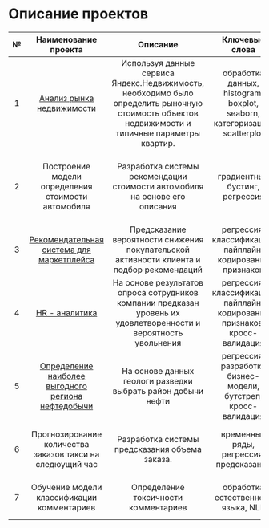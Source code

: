 # Описание проектов
<table>
    <thead>
        <tr>
            <th>№</th>
            <th>Наименование проекта</th>
            <th>Описание</th>
            <th>Ключевые слова</th>
            <th>Стек</th>
        </tr>
    </thead>
    <tbody>
        <tr>
            <td rowspan=1 align="center">1</td>
            <td align="center">
             <a href="https://github.com/alexsoldatova/Yandex_praktikum_projects/tree/main/advertisements_apartments">Анализ рынка недвижимости</a>
            </td>
            <td align="center">Используя данные сервиса Яндекс.Недвижимость, 
             необходимо было определить рыночную стоимость объектов недвижимости и типичные параметры квартир.</td>
            <td align="center">обработка данных, histogram, boxplot, seaborn,
категоризация, scatterplot</td>
            <td align="center">python, pandas, matplotlib</td>
        </tr>
        <tr>
            <td align="center">2</td>
            <td align="center">Построение модели определения стоимости автомобиля</td>
            <td align="center">Разработка системы рекомендации стоимости автомобиля на основе его описания</td>
            <td align="center">градиентный бустинг, регрессия</td>
            <td align="center">python, pandas, numpy, statsmodels, sklearn, LGBM, matplotlib</td>
        </tr>
        <tr>
            <td align="center">3</td>
            <td align="center">
             <a href="https://github.com/alexsoldatova/Yandex_praktikum_projects/tree/main/Personal%20recommendations">Рекомендательная система для маркетплейса</a>
            </td>
            <td align="center">Предсказание вероятности снижения покупательской активности клиента и подбор рекомендаций</td>
            <td align="center">регрессия, классификация, пайплайн, кодирование признаков</td>
            <td align="center">python, pandas, sklearn, seaborn, shap</td>
        </tr>
        <tr>
            <td align="center">4</td>
            <td align="center">
             <a href="https://github.com/alexsoldatova/Yandex_praktikum_projects/tree/main/HR%20analytics">HR - аналитика</a>
             </td>
            <td align="center">На основе результатов опроса сотрудников компании предказан уровень их удовлетворенности и вероятность увольнения</td>
            <td align="center">регрессия, классификация, пайплайн, кодирование признаков, кросс-валидация</td>
            <td align="center">python, pandas, sklearn, seaborn, shap</td>
        </tr>
        <tr>
            <td align="center">5</td>
            <td align="center">
            <a href="https://github.com/alexsoldatova/Yandex_praktikum_projects/tree/main/Well_locations_bootstrap">Определение наиболее выгодного региона нефтедобычи</a>
            </td>
            <td align="center">На основе данных геологи разведки выбрать район добычи нефти</td>
            <td align="center">регрессия, разработка бизнес-модели, бутстреп, кросс-валидация</td>
            <td align="center">python, pandas, sklearn, scipy</td>
        </tr>
        <tr>
            <td align="center">6</td>
            <td align="center">Прогнозирование количества заказов такси на следюущий час</td>
            <td align="center">Разработка системы предсказания объема заказа.</td>
            <td align="center">временные ряды, регрессия, предсказания</td>
            <td align="center">python, pandas, numpy, statsmodels, sklearn</td>
        </tr>
        <tr>
            <td align="center">7</td>
            <td align="center">Обучение модели классификации комментариев</td>
            <td align="center"> Определение токсичности комментариев</td>
            <td align="center"> обработка естественного языка, NLP</td>
            <td align="center">python, pandas, tf-idf, BERT, nltk</td>
        </tr>
    </tbody>
</table>

